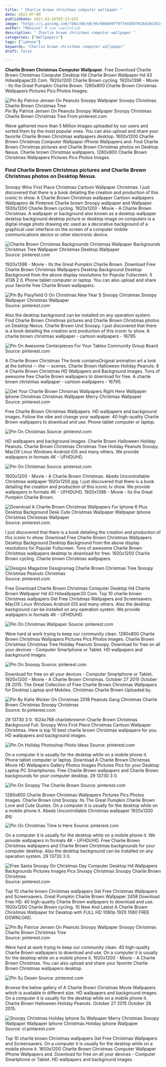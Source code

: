 ```yaml
---
title: " Charlie brown christmas computer wallpaper "
date: 2021-07-08
publishDate: 2021-03-26T03:13:02Z
image: "https://i.pinimg.com/736x/60/b8/99/60b8997f0f7e02607024d10e261c75e2.jpg"
author: "Manicus" # use capitalize
description: " Charlie brown christmas computer wallpaper "
categories: ["Wallpapers"]
tags: ["iphone"]
keywords: "Charlie brown christmas computer wallpaper"
draft: false

---
```



**Charlie Brown Christmas Computer Wallpaper**. Free Download Charlie Brown Christmas Computer Desktop Hd Charlie Brown Wallpaper Hd 43 Hdwallpaper20 Com. 1920x1200 Charlie Brown cycling. 1920x1396 - Movie - Its the Great Pumpkin Charlie Brown. 1280x800 Charlie Brown Christmas Wallpapers Pictures Pics Photos Images.

![Pin By Patrice Jensen On Peanuts Snoopy Wallpaper Snoopy Christmas Charlie Brown Christmas Tree](https://i.pinimg.com/originals/0e/d2/9b/0ed29b770ef7312368cfd56d9dab7ba2.jpg "Pin By Patrice Jensen On Peanuts Snoopy Wallpaper Snoopy Christmas Charlie Brown Christmas Tree")
Pin By Patrice Jensen On Peanuts Snoopy Wallpaper Snoopy Christmas Charlie Brown Christmas Tree From pinterest.com


Weve gathered more than 5 Million Images uploaded by our users and sorted them by the most popular ones. You can also upload and share your favorite Charlie Brown Christmas wallpapers desktop. 1600x1200 Charlie Brown Christmas Computer Wallpaper iPhone Wallpapers and. Find Charlie Brown Christmas pictures and Charlie Brown Christmas photos on Desktop Nexus. Charlie brown Christmas wallpapers. 1280x800 Charlie Brown Christmas Wallpapers Pictures Pics Photos Images.

### Find Charlie Brown Christmas pictures and Charlie Brown Christmas photos on Desktop Nexus.

Snoopy Wins First Place Christmas Cartoon Wallpaper Christmas. I just discovered that there is a book detailing the creation and production of this iconic tv show. A Charlie Brown Christmas wallpaper Cartoon wallpapers Wallpapers 4k Pinterest Charlie brown Snoopy wallpaper and Wallpaper. 1920x1200 Charlie Brown cycling. 1920x1200 - Movie - A Charlie Brown Christmas. A wallpaper or background also known as a desktop wallpaper desktop background desktop picture or desktop image on computers is a digital image photo drawing etc used as a decorative background of a graphical user interface on the screen of a computer mobile communications device or other electronic device.


![Charlie Brown Christmas Backgrounds Christmas Wallpaper Backgrounds Christmas Tree Wallpaper Christmas Desktop Wallpaper](https://i.pinimg.com/originals/06/c0/87/06c0877df099e0af171673f19fe3f469.jpg "Charlie Brown Christmas Backgrounds Christmas Wallpaper Backgrounds Christmas Tree Wallpaper Christmas Desktop Wallpaper")
Source: pinterest.com

1920x1396 - Movie - Its the Great Pumpkin Charlie Brown. Download Free Charlie Brown Christmas Wallpapers Desktop Background Desktop Background from the above display resolutions for Popular Fullscreen. 5 4136 2 0. Phone tablet computer or laptop. You can also upload and share your favorite free Charlie Brown wallpapers.

![Pin By Pasyfield O On Christmas New Year S Snoopy Christmas Snoopy Wallpaper Christmas Wallpaper](https://i.pinimg.com/564x/23/c8/d0/23c8d0a4431a1166c122ffa722e65a13.jpg "Pin By Pasyfield O On Christmas New Year S Snoopy Christmas Snoopy Wallpaper Christmas Wallpaper")
Source: pinterest.com

Also the desktop background can be installed on any operation system. Find Charlie Brown Christmas pictures and Charlie Brown Christmas photos on Desktop Nexus. Charlie Brown Und Snoopy. I just discovered that there is a book detailing the creation and production of this iconic tv show. A charlie brown christmas wallpaper - cartoon wallpapers - 16795.

![Pin On Awesome Centerpieces For Your Tables Community Group Board](https://i.pinimg.com/originals/f4/60/e2/f460e25b1f946e8bf33ea6495252e159.jpg "Pin On Awesome Centerpieces For Your Tables Community Group Board")
Source: pinterest.com

A Charlie Brown Christmas The book containsOriginal animation art a look at the behind -- the -- scenes. Charlie Brown Halloween Holiday Peanuts. 8 A Charlie Brown Christmas HD Wallpapers and Background Images. Tons of awesome free Charlie Brown wallpapers to download for free. A charlie brown christmas wallpaper - cartoon wallpapers - 16795.

![Get Your Charlie Brown Chrismas Wallpapers Right Here Wallpaper Iphone Christmas Christmas Wallpaper Merry Christmas Wallpaper](https://i.pinimg.com/originals/3c/cd/64/3ccd6431d6e2c5a3adbae9d8b150e028.jpg "Get Your Charlie Brown Chrismas Wallpapers Right Here Wallpaper Iphone Christmas Christmas Wallpaper Merry Christmas Wallpaper")
Source: pinterest.com

Free Charlie Brown Christmas Wallpapers. HD wallpapers and background images. Follow the vibe and change your wallpaper. 40 high-quality Charlie Brown wallpapers to download and use. Phone tablet computer or laptop.

![Pin On Christmas](https://i.pinimg.com/originals/a5/f0/5a/a5f05a90b479ab7d8c0e3603b64f7f55.jpg "Pin On Christmas")
Source: pinterest.com

HD wallpapers and background images. Charlie Brown Halloween Holiday Peanuts. Charlie Brown Christmas Christmas Tree Holiday Peanuts Snoopy. MacOX Linux Windows Android iOS and many others. We provide wallpapers in formats 4K - UFHDUHD.

![Pin On Christmas](https://i.pinimg.com/originals/2e/94/9d/2e949d24b24142f7db3054b4f413e3c0.jpg "Pin On Christmas")
Source: pinterest.com

1920x1200 - Movie - A Charlie Brown Christmas. Abeds Uncontrollable Christmas wallpaper 1920x1200 jpg. I just discovered that there is a book detailing the creation and production of this iconic tv show. We provide wallpapers in formats 4K - UFHDUHD. 1920x1396 - Movie - Its the Great Pumpkin Charlie Brown.

![Download A Charlie Brown Christmas Wallpapers For Iphone 6 Plus Desktop Background Desk Cute Christmas Wallpaper Wallpaper Iphone Christmas Christmas Wallpaper](https://i.pinimg.com/474x/ce/c3/96/cec396cd86af975620d6fbac0f2b7f90.jpg "Download A Charlie Brown Christmas Wallpapers For Iphone 6 Plus Desktop Background Desk Cute Christmas Wallpaper Wallpaper Iphone Christmas Christmas Wallpaper")
Source: pinterest.com

I just discovered that there is a book detailing the creation and production of this iconic tv show. Download Free Charlie Brown Christmas Wallpapers Desktop Background Desktop Background from the above display resolutions for Popular Fullscreen. Tons of awesome Charlie Brown Christmas wallpapers desktop to download for free. 1920x1200 Charlie Brown cycling. Charlie brown Christmas wallpapers.

![Designs Magazine Designsmag Charlie Brown Christmas Tree Snoopy Christmas Peanuts Christmas](https://i.pinimg.com/originals/e1/93/5e/e1935e659812115bad27635f5dfff449.jpg "Designs Magazine Designsmag Charlie Brown Christmas Tree Snoopy Christmas Peanuts Christmas")
Source: pinterest.com

Free Download Charlie Brown Christmas Computer Desktop Hd Charlie Brown Wallpaper Hd 43 Hdwallpaper20 Com. Top 10 charlie brown Christmas wallpapers Get Free Christmas Wallpapers and Screensavers. MacOX Linux Windows Android iOS and many others. Also the desktop background can be installed on any operation system. We provide wallpapers in formats 4K - UFHDUHD.

![Pin On Christmas Wallpaper](https://i.pinimg.com/originals/26/5c/e7/265ce7b3268f3e259148ac4bf0bae7eb.jpg "Pin On Christmas Wallpaper")
Source: pinterest.com

Were hard at work trying to keep our community clean. 1280x800 Charlie Brown Christmas Wallpapers Pictures Pics Photos Images. Charlie Brown Christmas Christmas Tree Holiday Peanuts Snoopy. Download for free on all your devices - Computer Smartphone or Tablet. HD wallpapers and background images.

![Pin On Snoopy](https://i.pinimg.com/originals/dc/21/44/dc214477ec3f57b3062be4f0b42509b9.jpg "Pin On Snoopy")
Source: pinterest.com

Download for free on all your devices - Computer Smartphone or Tablet. 1920x1200 - Movie - A Charlie Brown Christmas. October 27 2015 October 28 2015. The Great Collection of Free Charlie Brown Christmas Wallpapers for Desktop Laptop and Mobiles. Christmas Charlie Brown Uploaded by.

![Pin By Katie Wicker On Christmas 2018 Peanuts Gang Christmas Charlie Brown Christmas Snoopy Christmas](https://i.pinimg.com/originals/e4/cb/55/e4cb55e6b9c97e8c4ac6185fc748a38f.jpg "Pin By Katie Wicker On Christmas 2018 Peanuts Gang Christmas Charlie Brown Christmas Snoopy Christmas")
Source: br.pinterest.com

29 13730 3 0. 1024x768 charliebrownm Charlie Brown Christmas Background Full. Snoopy Wins First Place Christmas Cartoon Wallpaper Christmas. Here is top 10 best charlie brown Christmas wallpapers for you. HD wallpapers and background images.

![Pin On Holiday Photoshop Photo Ideas](https://i.pinimg.com/originals/9f/62/97/9f62978fd915636cbc2bb64f2d98453b.jpg "Pin On Holiday Photoshop Photo Ideas")
Source: pinterest.com

On a computer it is usually for the desktop while on a mobile phone it. Phone tablet computer or laptop. Download A Charlie Brown Christmas Movie HD Wallpapers Gallery Photos Images Pictures Pics for your Desktop Laptop PC Smartphones. Free Charlie Brown wallpapers and Charlie Brown backgrounds for your computer desktop. 29 13730 3 0.

![Pin On Snoppy The Charlie Brown](https://i.pinimg.com/736x/4c/2c/9f/4c2c9f5a227370d388cfaf268b1ee34d.jpg "Pin On Snoppy The Charlie Brown")
Source: pinterest.com

1280x800 Charlie Brown Christmas Wallpapers Pictures Pics Photos Images. Charlie Brown Und Snoopy. Its The Great Pumpkin Charlie Brown Love and Cute Quotes. On a computer it is usually for the desktop while on a mobile phone it. Abeds Uncontrollable Christmas wallpaper 1920x1200 jpg.

![Pin On Christmas Time Is Here](https://i.pinimg.com/600x315/24/4d/67/244d671084bec6d3bfafedaa4ef7a694.jpg "Pin On Christmas Time Is Here")
Source: pinterest.com

On a computer it is usually for the desktop while on a mobile phone it. We provide wallpapers in formats 4K - UFHDUHD. Free Charlie Brown Christmas wallpapers and Charlie Brown Christmas backgrounds for your computer desktop. Also the desktop background can be installed on any operation system. 29 13730 3 0.

![Free Santa Snoopy On Christmas Day Computer Desktop Hd Wallpapers Backgrounds Pictures Images Pics Snoopy Christmas Snoopy Charlie Brown Christmas](https://i.pinimg.com/originals/71/93/ce/7193cec5ca1699193cf61f1b334f2879.jpg "Free Santa Snoopy On Christmas Day Computer Desktop Hd Wallpapers Backgrounds Pictures Images Pics Snoopy Christmas Snoopy Charlie Brown Christmas")
Source: pinterest.com

Top 10 charlie brown Christmas wallpapers Get Free Christmas Wallpapers and Screensavers. Great Pumpkin Charlie Brown Wallpaper 2458 Download Free HD. 40 high-quality Charlie Brown wallpapers to download and use. 1920x1200 Charlie Brown cycling. 10 New And Latest A Charlie Brown Christmas Wallpaper for Desktop with FULL HD 1080p 1920 1080 FREE DOWNLOAD.

![Pin By Patrice Jensen On Peanuts Snoopy Wallpaper Snoopy Christmas Charlie Brown Christmas Tree](https://i.pinimg.com/originals/0e/d2/9b/0ed29b770ef7312368cfd56d9dab7ba2.jpg "Pin By Patrice Jensen On Peanuts Snoopy Wallpaper Snoopy Christmas Charlie Brown Christmas Tree")
Source: pinterest.com

Were hard at work trying to keep our community clean. 40 high-quality Charlie Brown wallpapers to download and use. On a computer it is usually for the desktop while on a mobile phone it. 1920x1200 - Movie - A Charlie Brown Christmas. You can also upload and share your favorite Charlie Brown Christmas wallpapers desktop.

![Pin Su Desen](https://i.pinimg.com/originals/2d/1e/7c/2d1e7c6bcab164ee9dd6b622f8558a6d.jpg "Pin Su Desen")
Source: pinterest.com

Browse the below gallery of A Charlie Brown Christmas Movie Wallpapers which is available in different size. HD wallpapers and background images. On a computer it is usually for the desktop while on a mobile phone it. Charlie Brown Halloween Holiday Peanuts. October 27 2015 October 28 2015.

![Snoopy Christmas Holiday Iphone 5s Wallpaper Merry Christmas Snoopy Wallpaper Wallpaper Iphone Christmas Holiday Iphone Wallpaper](https://i.pinimg.com/736x/60/b8/99/60b8997f0f7e02607024d10e261c75e2.jpg "Snoopy Christmas Holiday Iphone 5s Wallpaper Merry Christmas Snoopy Wallpaper Wallpaper Iphone Christmas Holiday Iphone Wallpaper")
Source: cl.pinterest.com

Top 10 charlie brown Christmas wallpapers Get Free Christmas Wallpapers and Screensavers. On a computer it is usually for the desktop while on a mobile phone it. 1600x1200 Charlie Brown Christmas Computer Wallpaper iPhone Wallpapers and. Download for free on all your devices - Computer Smartphone or Tablet. HD wallpapers and background images.

